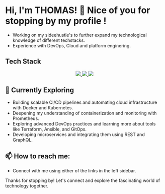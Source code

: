# Hi, I'm THOMAS! 👋 Nice of you for stopping by my profile !

- Working on my sideehustle's to further expand my technological knowledge of different techstacks.
- Experience with DevOps, Cloud and platform enginering.

## Tech Stack

<p align="center">
  <a href="https://skillicons.dev">
    <img src="https://skillicons.dev/icons?i=js,java,html,css,tailwindcss,react,python,graphql,nodejs,supabase"/>
    <img src="https://skillicons.dev/icons?i=githubactions,github,jenkins,cloudflare,docker,kubernetes,terraform,ansible,bash,grafana,prometheus"/>
    <img src="https://skillicons.dev/icons?i=pycharm,webstorm,idea,postman,figma,apple"/>
  </a>
</p>

## 🌱 Currently Exploring

- Building scalable CI/CD pipelines and automating cloud infrastructure with Docker and Kubernetes.
- Deepening my understanding of containerization and monitoring with Prometheus.
- Exploring advanced DevOps practices and learning more about tools like Terraform, Ansible, and GitOps.
- Developing microservices and integrating them using REST and GraphQL.

## 📫 How to reach me: 

- Connect with me using either of the links in the left sidebar.

Thanks for stopping by! Let's connect and explore the fascinating world of technology together.
